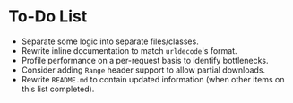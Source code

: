 # To-Do List

* Separate some logic into separate files/classes.
* Rewrite inline documentation to match `urldecode`'s format.
* Profile performance on a per-request basis to identify bottlenecks.
* Consider adding `Range` header support to allow partial downloads.
* Rewrite `README.md` to contain updated information (when other items on this
  list completed).
